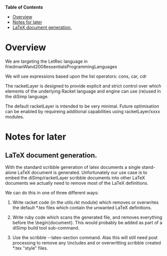 **Table of Contents**

 - [Overview](#overview)
 - [Notes for later](#notes-for-later)
  - [LaTeX document generation.](#latex-document-generation-)

<!--- END TOC -->

# Overview

We are targeting the LetRec language in 
friedmanWand2008essentialsProgrammingLanguages

We will use expressions based upon the list operators: cons, car, cdr

The racketLayer is designed to provide explicit and strict control over 
which elements of the underlying Racket language and engine can use 
(re)used in the diSimp language.

The default racketLayer is intended to be very minimal. Future 
optimisation can be enabled by requireing additional capabilities using 
racketLayer/xxxx modules.

# Notes for later

## LaTeX document generation.

With the standard scribble generation of latex documents a single 
stand-alone LaTeX document is generated. Unfortunately our use case is to 
embed the diSimp/racketLayer scribble documents into other LaTeX 
documents we actually need to remove most of the LaTeX definitions.

We can do this in one of three different ways:

1. Write racket code (in the utils.rkt module) which removes or 
overwrites the default *.tex files which contain the unwanted LaTeX 
definitions.

2. Write ruby code which scans the generated file, and removes everything 
before the \begin{document}. This would probably be added as part of a 
diSimp build tool sub-command.

3. Use the scribble --latex-section <n> command. Alas this will still 
need post processing to remove any \includes and or overwritting scribble 
created *.tex "style" files.
